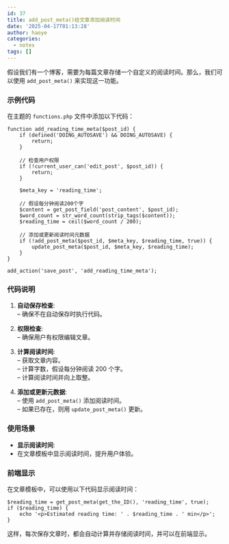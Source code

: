 ```yaml
---
id: 37
title: add_post_meta()给文章添加阅读时间
date: '2025-04-17T01:13:28'
author: haoye
categories:
  - notes
tags: []
---
```


假设我们有一个博客，需要为每篇文章存储一个自定义的阅读时间。那么，我们可以使用 `add_post_meta()` 来实现这一功能。

### 示例代码

在主题的 `functions.php` 文件中添加以下代码：

```
function add_reading_time_meta($post_id) {
    if (defined('DOING_AUTOSAVE') && DOING_AUTOSAVE) {
        return;
    }

    // 检查用户权限
    if (!current_user_can('edit_post', $post_id)) {
        return;
    }

    $meta_key = 'reading_time';

    // 假设每分钟阅读200个字
    $content = get_post_field('post_content', $post_id);
    $word_count = str_word_count(strip_tags($content));
    $reading_time = ceil($word_count / 200);

    // 添加或更新阅读时间元数据
    if (!add_post_meta($post_id, $meta_key, $reading_time, true)) {
        update_post_meta($post_id, $meta_key, $reading_time);
    }
}

add_action('save_post', 'add_reading_time_meta');
```

### 代码说明

1. **自动保存检查**:\
   – 确保不在自动保存时执行代码。

2. **权限检查**:\
   – 确保用户有权限编辑文章。

3. **计算阅读时间**:\
   – 获取文章内容。\
   – 计算字数，假设每分钟阅读 200 个字。\
   – 计算阅读时间并向上取整。

4. **添加或更新元数据**:\
   – 使用 `add_post_meta()` 添加阅读时间。\
   – 如果已存在，则用 `update_post_meta()` 更新。

### 使用场景

- **显示阅读时间**:
- 在文章模板中显示阅读时间，提升用户体验。

### 前端显示

在文章模板中，可以使用以下代码显示阅读时间：

```
$reading_time = get_post_meta(get_the_ID(), 'reading_time', true);
if ($reading_time) {
    echo '<p>Estimated reading time: ' . $reading_time . ' min</p>';
}
```

这样，每次保存文章时，都会自动计算并存储阅读时间，并可以在前端显示。
